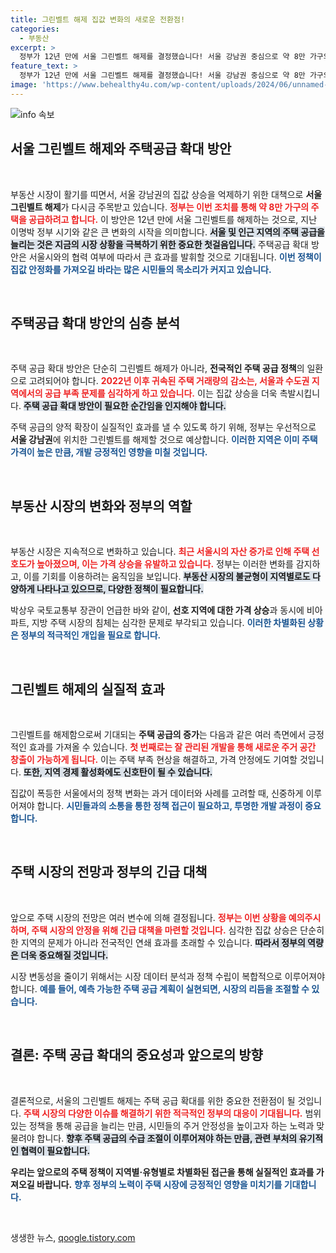 ```yaml
---
title: 그린벨트 해제 집값 변화의 새로운 전환점!
categories:
  - 부동산
excerpt: >
  정부가 12년 만에 서울 그린벨트 해제를 결정했습니다! 서울 강남권 중심으로 약 8만 가구의 주택 공급이 예상되며, 구체적인 해제지역은 오는 11월 발표될 예정입니다. 집값 안정화의 전환점이 될까요? 클릭해서 더 알아보세요!
feature_text: >
  정부가 12년 만에 서울 그린벨트 해제를 결정했습니다! 서울 강남권 중심으로 약 8만 가구의 주택 공급이 예상되며, 구체적인 해제지역은 오는 11월 발표될 예정입니다. 집값 안정화의 전환점이 될까요? 클릭해서 더 알아보세요!
image: 'https://www.behealthy4u.com/wp-content/uploads/2024/06/unnamed-file.png'
---
```


<p><img src="https://www.behealthy4u.com/wp-content/uploads/2024/06/unnamed-file.png" alt="info 속보" /></p>

<h2 data-ke-size="size26">서울 그린벨트 해제와 주택공급 확대 방안</h2>

<p data-ke-size="size16">&nbsp;</p>

<p>부동산 시장이 활기를 띠면서, 서울 강남권의 집값 상승을 억제하기 위한 대책으로 <strong>서울 그린벨트 해제</strong>가 다시금 주목받고 있습니다. <b><span style="color: #ee2323;">정부는 이번 조치를 통해 약 8만 가구의 주택을 공급하려고 합니다.</span></b> 이 방안은 12년 만에 서울 그린벨트를 해제하는 것으로, 지난 이명박 정부 시기와 같은 큰 변화의 시작을 의미합니다. <b><span style="background-color: #21538527;">서울 및 인근 지역의 주택 공급을 늘리는 것은 지금의 시장 상황을 극복하기 위한 중요한 첫걸음입니다.</span></b> 
주택공급 확대 방안은 서울시와의 협력 여부에 따라서 큰 효과를 발휘할 것으로 기대됩니다. <b><span style="color: #1a5490;">이번 정책이 집값 안정화를 가져오길 바라는 많은 시민들의 목소리가 커지고 있습니다.</span></b> </p>

<p data-ke-size="size16">&nbsp;</p>

<h2 data-ke-size="size26">주택공급 확대 방안의 심층 분석</h2>

<p data-ke-size="size16">&nbsp;</p>

<p>주택 공급 확대 방안은 단순히 그린벨트 해제가 아니라, <strong>전국적인 주택 공급 정책</strong>의 일환으로 고려되어야 합니다. <b><span style="color: #ee2323;">2022년 이후 귀속된 주택 거래량의 감소는, 서울과 수도권 지역에서의 공급 부족 문제를 심각하게 하고 있습니다.</span></b> 이는 집값 상승을 더욱 촉발시킵니다. <b><span style="background-color: #21538527;">주택 공급 확대 방안이 필요한 순간임을 인지해야 합니다.</span></b> </p>

<p>주택 공급의 양적 확장이 실질적인 효과를 낼 수 있도록 하기 위해, 정부는 우선적으로 <strong>서울 강남권</strong>에 위치한 그린벨트를 해제할 것으로 예상합니다. <b><span style="color: #1a5490;">이러한 지역은 이미 주택 가격이 높은 만큼, 개발 긍정적인 영향을 미칠 것입니다.</span></b> </p>

<p data-ke-size="size16">&nbsp;</p>

<h2 data-ke-size="size26">부동산 시장의 변화와 정부의 역할</h2>

<p data-ke-size="size16">&nbsp;</p>

<p>부동산 시장은 지속적으로 변화하고 있습니다. <b><span style="color: #ee2323;">최근 서울시의 자산 증가로 인해 주택 선호도가 높아졌으며, 이는 가격 상승을 유발하고 있습니다.</span></b> 정부는 이러한 변화를 감지하고, 이를 기회를 이용하려는 움직임을 보입니다. <b><span style="background-color: #21538527;">부동산 시장의 불균형이 지역별로도 다양하게 나타나고 있으므로, 다양한 정책이 필요합니다.</span></b> </p>

<p>박상우 국토교통부 장관이 언급한 바와 같이, <strong>선호 지역에 대한 가격 상승</strong>과 동시에 비아파트, 지방 주택 시장의 침체는 심각한 문제로 부각되고 있습니다. <b><span style="color: #1a5490;">이러한 차별화된 상황은 정부의 적극적인 개입을 필요로 합니다.</span></b> </p>

<p data-ke-size="size16">&nbsp;</p>

<h2 data-ke-size="size26">그린벨트 해제의 실질적 효과</h2>

<p data-ke-size="size16">&nbsp;</p>

<p>그린벨트를 해제함으로써 기대되는 <strong>주택 공급의 증가</strong>는 다음과 같은 여러 측면에서 긍정적인 효과를 가져올 수 있습니다. <b><span style="color: #ee2323;">첫 번째로는 잘 관리된 개발을 통해 새로운 주거 공간 창출이 가능하게 됩니다.</span></b> 이는 주택 부족 현상을 해결하고, 가격 안정에도 기여할 것입니다. <b><span style="background-color: #21538527;">또한, 지역 경제 활성화에도 신호탄이 될 수 있습니다.</span></b> </p>

<p>집값이 폭등한 서울에서의 정책 변화는 과거 데이터와 사례를 고려할 때, 신중하게 이루어져야 합니다. <b><span style="color: #1a5490;">시민들과의 소통을 통한 정책 접근이 필요하고, 투명한 개발 과정이 중요합니다.</span></b> </p>

<p data-ke-size="size16">&nbsp;</p>

<h2 data-ke-size="size26">주택 시장의 전망과 정부의 긴급 대책</h2>

<p data-ke-size="size16">&nbsp;</p>

<p>앞으로 주택 시장의 전망은 여러 변수에 의해 결정됩니다. <b><span style="color: #ee2323;">정부는 이번 상황을 예의주시하며, 주택 시장의 안정을 위해 긴급 대책을 마련할 것입니다.</span></b> 심각한 집값 상승은 단순히 한 지역의 문제가 아니라 전국적인 연쇄 효과를 초래할 수 있습니다. <b><span style="background-color: #21538527;">따라서 정부의 역량은 더욱 중요해질 것입니다.</span></b> </p>

<p>시장 변동성을 줄이기 위해서는 시장 데이터 분석과 정책 수립이 복합적으로 이루어져야 합니다. <b><span style="color: #1a5490;">예를 들어, 예측 가능한 주택 공급 계획이 실현되면, 시장의 리듬을 조절할 수 있습니다.</span></b> </p>

<p data-ke-size="size16">&nbsp;</p>

<h2 data-ke-size="size26">결론: 주택 공급 확대의 중요성과 앞으로의 방향</h2>

<p data-ke-size="size16">&nbsp;</p>

<p>결론적으로, 서울의 그린벨트 해제는 주택 공급 확대를 위한 중요한 전환점이 될 것입니다. <b><span style="color: #ee2323;">주택 시장의 다양한 이슈를 해결하기 위한 적극적인 정부의 대응이 기대됩니다.</span></b> 범위 있는 정책을 통해 공급을 늘리는 만큼, 시민들의 주거 안정성을 높이고자 하는 노력과 맞물려야 합니다. <b><span style="background-color: #21538527;">향후 주택 공급의 수급 조절이 이루어져야 하는 만큼, 관련 부처의 유기적인 협력이 필요합니다.</span></b> </p>

<p><strong>우리는 앞으로의 주택 정책이 지역별·유형별로 차별화된 접근을 통해 실질적인 효과를 가져오길 바랍니다.</strong> <b><span style="color: #1a5490;">향후 정부의 노력이 주택 시장에 긍정적인 영향을 미치기를 기대합니다.</span></b> </p>

<p data-ke-size="size16">&nbsp;</p>
생생한 뉴스, <a href="https://qoogle.tistory.com" rel="dofollow">qoogle.tistory.com</a>


